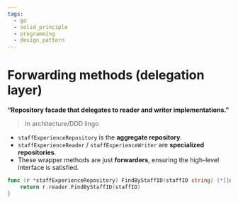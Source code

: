 ```yaml
---
tags:
  - go
  - solid_principle
  - programming
  - design_pattern
---
```


# Forwarding methods (**delegation layer**)

**“Repository facade that delegates to reader and writer implementations.”**
> In architecture/DDD lingo
- `staffExperienceRepository` is the **aggregate repository**.
- `staffExperienceReader` / `staffExperienceWriter` are **specialized repositories**.
- These wrapper methods are just **forwarders**, ensuring the high-level interface is satisfied.

```go
func (r *staffExperienceRepository) FindByStaffID(staffID string) (*[]dto.StaffExperiencePresentation, error) {
    return r.reader.FindByStaffID(staffID)
}

```